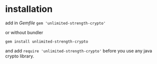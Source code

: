 # installation #

add in *Gemfile*
```gem 'unlimited-strength-crypto'```

or without bundler

```gem install unlimited-strength-crypto```

and add
```require 'unlimited-strength-crypto'```
before you use any java crypto library.


